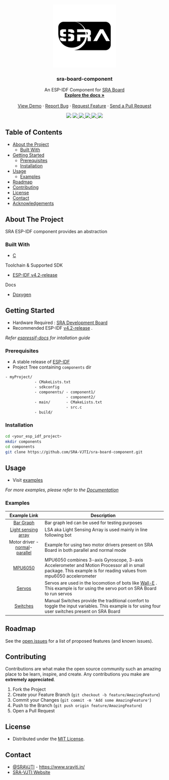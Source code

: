<!-- PROJECT LOGO -->
<br />
<p align="center">
  <a href="https://github.com/SRA-VJTI/sra-board-component/">
    <img src="./assets/logo.png" alt="Logo" >
  </a>

  <h3 align="center">sra-board-component</h3>

  <p align="center">
    An ESP-IDF Component for <a href="https://github.com/SRA-VJTI/sra-board-hardware-design">SRA Board</a>
    <br />
    <a href="https://sravjti.tech/sra-board-component/"><strong>Explore the docs »</strong></a>
    <br />
    <br />
    <a href="https://github.com/SRA-VJTI/sra-board-component/tree/main/examples">View Demo</a>
    ·
    <a href="https://github.com/SRA-VJTI/sra-board-component/issues">Report Bug</a>
    ·
    <a href="https://github.com/SRA-VJTI/sra-board-component/issues">Request Feature</a>
    ·
    <a href="https://github.com/SRA-VJTI/sra-board-component/pulls">Send a Pull Request</a>
  </p>
</p>

<p align="center">
  <img src="https://github.com/SRA-VJTI/sra-board-component/workflows/SRA%20Board%20component/badge.svg">
  <a href="https://github.com/SRA-VJTI/sra-board-component/network/members">
    <img src="https://img.shields.io/github/forks/SRA-VJTI/sra-board-component">
  </a>
  <a href="https://github.com/SRA-VJTI/sra-board-component/stargazers">
    <img src="https://img.shields.io/github/stars/SRA-VJTI/sra-board-component">
  </a>
  <a href="https://github.com/SRA-VJTI/sra-board-component/issues">
    <img src="https://img.shields.io/github/issues/SRA-VJTI/sra-board-component">
  </a>
  <a href="https://github.com/SRA-VJTI/sra-board-component/blob/main/LICENSE">
    <img src="https://img.shields.io/github/license/SRA-VJTI/sra-board-component">
  </a>
  <a href="https://linkedin.com/in/sra-vjti">
    <img src="https://img.shields.io/badge/-LinkedIn-black.svg?logo=linkedin&colorB=555">
  </a>
</p>



<!-- TABLE OF CONTENTS -->
## Table of Contents

* [About the Project](#about-the-project)
  * [Built With](#built-with)
* [Getting Started](#getting-started)
  * [Prerequisites](#prerequisites)
  * [Installation](#installation)
* [Usage](#usage)
  * [Examples](#examples)
* [Roadmap](#roadmap)
* [Contributing](#contributing)
* [License](#license)
* [Contact](#contact)
* [Acknowledgements](#acknowledgements)



<!-- ABOUT THE PROJECT -->
## About The Project

SRA ESP-IDF component provides an abstraction 

### Built With

* [C](https://en.wikipedia.org/wiki/C_(programming_language))

Toolchain & Supported SDK

* [ESP-IDF v4.2-release](https://github.com/espressif/esp-idf/tree/release/v4.2)

Docs

* [Doxygen](https://www.doxygen.nl/index.html)

<!-- GETTING STARTED -->
## Getting Started

* Hardware Required : [SRA Development Board](https://github.com/SRA-VJTI/sra-board-hardware-design)
* Recommended ESP-IDF [v4.2-release](https://github.com/espressif/esp-idf/tree/release/v4.2) .

_Refer [espressif-docs](https://docs.espressif.com/projects/esp-idf/en/stable/esp32/get-started/) for intallation guide_

### Prerequisites

* A stable release of [ESP-IDF](https://github.com/espressif/esp-idf)
* Project Tree containing `components` dir

```
- myProject/
             - CMakeLists.txt
             - sdkconfig
             - components/ - component1/ 
                           - component2/ 
             - main/       - CMakeLists.txt
                           - src.c
             - build/
```

### Installation

```sh
cd <your_esp_idf_project>
mkdir components
cd components
git clone https://github.com/SRA-VJTI/sra-board-component.git
```


<!-- USAGE EXAMPLES -->
## Usage

- Visit [examples](https://github.com/SRA-VJTI/sra-board-component/tree/main/examples)

_For more examples, please refer to the [Documentation](https://sravjti.tech/sra-board-component/)_

### Examples

| Example Link  	|   Description	|
|:-:	            |---	          |
|[Bar Graph](https://github.com/SRA-VJTI/sra-board-component/tree/main/examples/bar_graph)       |  Bar graph led can be used for testing purposes 	|
|  [ Light sensing array](https://github.com/SRA-VJTI/sra-board-component/tree/main/examples/lsa) 	|  LSA aka Light Sensing Array is used mainly in line following bot 	|
|  Motor driver - [normal](https://github.com/SRA-VJTI/sra-board-component/tree/main/examples/motor_driver_normal)- [parallel](https://github.com/SRA-VJTI/sra-board-component/tree/main/examples/motor_driver_parallel) 	|  Example for using two motor drivers present on SRA Board in both parallel and normal mode 	|
|  [MPU6050](https://github.com/SRA-VJTI/sra-board-component/tree/main/examples/mpu6050) 	|  MPU6050 combines 3-axis Gyroscope, 3-axis Accelerometer and Motion Processor all in small package. This example is for reading values from mpu6050 accelerometer	|
|  [Servos](https://github.com/SRA-VJTI/sra-board-component/tree/main/examples/servos) 	|  Servos are used in the locomotion of bots like [Wall-E](https://github.com/SRA-VJTI/Wall-E_v2.1) . This example is for using the servo port on SRA Board to run servos 	|
| [Switches](https://github.com/SRA-VJTI/sra-board-component/tree/main/examples/switches) | Manual Switches provide the traditional comfort to toggle the input variables. This example is for using four user switches present on SRA Board |

<!-- ROADMAP -->
## Roadmap

See the [open issues](https://github.com/SRA-VJTI/sra-board-component/issues) for a list of proposed features (and known issues).



<!-- CONTRIBUTING -->
## Contributing

Contributions are what make the open source community such an amazing place to be learn, inspire, and create. Any contributions you make are **extremely appreciated**.

1. Fork the Project
2. Create your Feature Branch (`git checkout -b feature/AmazingFeature`)
3. Commit your Changes (`git commit -m 'Add some AmazingFeature'`)
4. Push to the Branch (`git push origin feature/AmazingFeature`)
5. Open a Pull Request



<!-- LICENSE -->
## License

* Distributed under the [MIT License](https://github.com/SRA-VJTI/sra-board-component/blob/main/LICENSE).

<!-- CONTACT -->
## Contact

* [@SRAVJTI](https://twitter.com/SRAVJTI) - https://www.sravjti.in/
* [SRA-VJTI Website](https://www.sravjti.in/contact-us)



